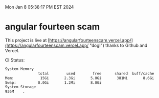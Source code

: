 Mon Jan  8 05:38:17 PM EST 2024

# angular fourteen scam


This project is live at [https://angularfourteenscam.vercel.app/](https://angularfourteenscam.vercel.app/ "dog!") thanks to Github and Vercel.

CI Status: 

```bash
System Memory
               total        used        free      shared  buff/cache   available
Mem:            15Gi       2.3Gi       5.0Gi       381Mi       8.6Gi        12Gi
Swap:          8.0Gi       1.2Mi       8.0Gi
System Storage
936M	.
